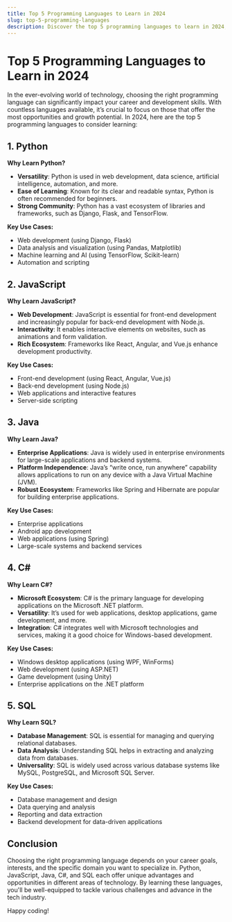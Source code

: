 ```yaml
---
title: Top 5 Programming Languages to Learn in 2024
slug: top-5-programming-languages
description: Discover the top 5 programming languages to learn in 2024, each offering unique advantages and opportunities for career growth.
---
```


# Top 5 Programming Languages to Learn in 2024

In the ever-evolving world of technology, choosing the right programming language can significantly impact your career and development skills. With countless languages available, it’s crucial to focus on those that offer the most opportunities and growth potential. In 2024, here are the top 5 programming languages to consider learning:

## 1. Python

**Why Learn Python?**

- **Versatility**: Python is used in web development, data science, artificial intelligence, automation, and more.
- **Ease of Learning**: Known for its clear and readable syntax, Python is often recommended for beginners.
- **Strong Community**: Python has a vast ecosystem of libraries and frameworks, such as Django, Flask, and TensorFlow.

**Key Use Cases:**

- Web development (using Django, Flask)
- Data analysis and visualization (using Pandas, Matplotlib)
- Machine learning and AI (using TensorFlow, Scikit-learn)
- Automation and scripting

## 2. JavaScript

**Why Learn JavaScript?**

- **Web Development**: JavaScript is essential for front-end development and increasingly popular for back-end development with Node.js.
- **Interactivity**: It enables interactive elements on websites, such as animations and form validation.
- **Rich Ecosystem**: Frameworks like React, Angular, and Vue.js enhance development productivity.

**Key Use Cases:**

- Front-end development (using React, Angular, Vue.js)
- Back-end development (using Node.js)
- Web applications and interactive features
- Server-side scripting

## 3. Java

**Why Learn Java?**

- **Enterprise Applications**: Java is widely used in enterprise environments for large-scale applications and backend systems.
- **Platform Independence**: Java’s “write once, run anywhere” capability allows applications to run on any device with a Java Virtual Machine (JVM).
- **Robust Ecosystem**: Frameworks like Spring and Hibernate are popular for building enterprise applications.

**Key Use Cases:**

- Enterprise applications
- Android app development
- Web applications (using Spring)
- Large-scale systems and backend services

## 4. C#

**Why Learn C#?**

- **Microsoft Ecosystem**: C# is the primary language for developing applications on the Microsoft .NET platform.
- **Versatility**: It’s used for web applications, desktop applications, game development, and more.
- **Integration**: C# integrates well with Microsoft technologies and services, making it a good choice for Windows-based development.

**Key Use Cases:**

- Windows desktop applications (using WPF, WinForms)
- Web development (using ASP.NET)
- Game development (using Unity)
- Enterprise applications on the .NET platform

## 5. SQL

**Why Learn SQL?**

- **Database Management**: SQL is essential for managing and querying relational databases.
- **Data Analysis**: Understanding SQL helps in extracting and analyzing data from databases.
- **Universality**: SQL is widely used across various database systems like MySQL, PostgreSQL, and Microsoft SQL Server.

**Key Use Cases:**

- Database management and design
- Data querying and analysis
- Reporting and data extraction
- Backend development for data-driven applications

## Conclusion

Choosing the right programming language depends on your career goals, interests, and the specific domain you want to specialize in. Python, JavaScript, Java, C#, and SQL each offer unique advantages and opportunities in different areas of technology. By learning these languages, you'll be well-equipped to tackle various challenges and advance in the tech industry.

Happy coding!
